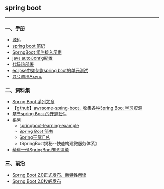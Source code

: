 ## spring boot

---

### 一、手册


* [源码](https://github.com/spring-projects/spring-boot)
* [spring boot 笔记](springboo-note.md)
* [SpringBoot 组件接入示例](https://github.com/aalansehaiyang/SpringBoot-Learning)
* [java autoConfig配置](springboot-javaConfig.md)
* [代码热部署](springboot-hot-reload.md)
* [eclipse中如何跑spring boot的单元测试](springboot-unit.md)
* [异步调用Async](https://blog.csdn.net/v2sking/article/details/72795742)


### 二、资料集

* [Spring Boot 系列文章](http://www.ityouknow.com/spring-boot.html)
* [【github】awesome-spring-boot，收集各种Spring Boot 学习资源 ](https://github.com/ityouknow/awesome-spring-boot) 
* [基于spring Boot 的开源软件](https://mp.weixin.qq.com/s/iwYVhvNgfi0VTkl2tqMbNw)
* 系列
	* [springboot-learning-example](https://github.com/JeffLi1993/springboot-learning-example)
	* [Spring Boot 简书](http://www.jianshu.com/collection/f0cf6eae1754)
	* [Spring干货汇总](https://mp.weixin.qq.com/s/VFHmOIp-H4lgh4gQE-cj5A)
	* 《SpringBoot揭秘--快速构建微服务体系》
* [给你一份SpringBoot知识清单](https://mp.weixin.qq.com/s/weh1bwsxBXQC1sbBo7_nwQ)

### 三、前沿

* [Spring Boot 2.0正式发布，新特性解读](https://mp.weixin.qq.com/s/lsJU_XFmI3dPpkWndrsAuw)
* [Spring Boot 2.0权威发布](https://mp.weixin.qq.com/s/aSzZYsYux9iRHJOcbpvSWg)